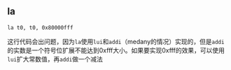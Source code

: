 ## la
```Assembly
la t0, t0, 0x80000fff
```
  这行代码会出问题，因为`la`使用`lui`和`addi`（medany的情况）实现的，但是`addi`的实数是一个符号位扩展不能达到0xfff大小。如果要实现0xfff的效果，可以使用`lui`扩大常数值，再`addi`做一个减法
